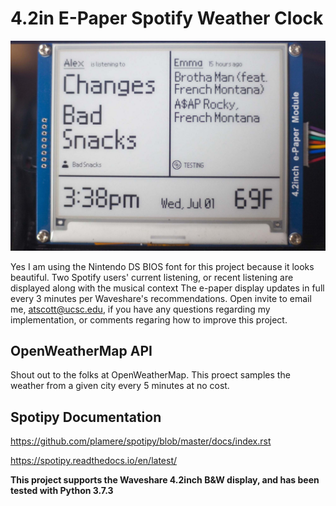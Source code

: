 # 4.2in E-Paper Spotify Weather Clock 

<img src="spotify_epaper_preview.jpg">

Yes I am using the Nintendo DS BIOS font for this project because it looks beautiful. Two Spotify users' current listening, or recent listening are displayed along with the musical context
The e-paper display updates in full every 3 minutes per Waveshare's recommendations. Open invite to email me, atscott@ucsc.edu, if you have any questions regarding my implementation, or comments regaring how to improve this project.
 
## OpenWeatherMap API 
Shout out to the folks at OpenWeatherMap. This proect samples the weather from a given city every 5 minutes at no cost.

## Spotipy Documentation
https://github.com/plamere/spotipy/blob/master/docs/index.rst

https://spotipy.readthedocs.io/en/latest/

**This project supports the Waveshare 4.2inch B&W display, and has been tested with Python 3.7.3**
